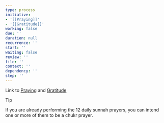 ```yaml
---
type: process
initiative:
- '[[Praying]]'
- '[[Gratitude]]'
working: false
due: ''
duration: null
recurrence: ''
start: ''
waiting: false
review: ''
file: ''
context: ''
dependency: ''
step: ''
---
```


Link to [Praying](Initiatives/worship/Praying.md) and [Gratitude](Initiatives/good%20traits/Gratitude.md)

> [!tip] 
> 
> If you are already performing the 12 daily sunnah prayers, you can intend one or more of them to be a chukr prayer.
